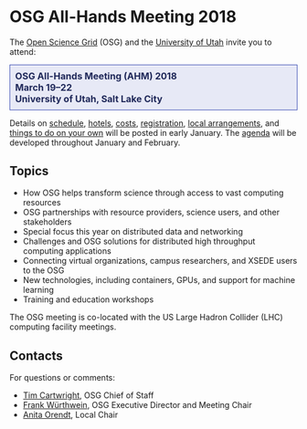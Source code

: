 # OSG All-Hands Meeting 2018

The [Open Science Grid](https://www.opensciencegrid.org) (OSG) and the [University of Utah](https://www.utah.edu) invite
you to attend:

<div style="border: 1px solid #3F51B5; color: #20295A; background-color: #E7E9F6; padding: 1ex; font-size: 115%; font-weight: bold;">
  OSG All-Hands Meeting (AHM) 2018
  <br>
  March 19&ndash;22
  <br>
  University of Utah, Salt Lake City
</div>

Details on [schedule](schedule.md), [hotels](hotels.md), [costs](registration.md), [registration](registration.md),
[local arrangements](local.md), and [things to do on your own](on-your-own.md) will be posted in early January.  The
[agenda](https://indico.fnal.gov/event/15344/) will be developed throughout January and February.

## Topics

* How OSG helps transform science through access to vast computing resources
* OSG partnerships with resource providers, science users, and other stakeholders
* Special focus this year on distributed data and networking
* Challenges and OSG solutions for distributed high throughput computing applications
* Connecting virtual organizations, campus researchers, and XSEDE users to the OSG
* New technologies, including containers, GPUs, and support for machine learning
* Training and education workshops

The OSG meeting is co-located with the US Large Hadron Collider (LHC) computing facility meetings.

## Contacts

For questions or comments:

* [Tim Cartwright](mailto:cat@cs.wisc.edu), OSG Chief of Staff
* [Frank Würthwein](mailto:fkw@ucsd.edu), OSG Executive Director and Meeting Chair
* [Anita Orendt](mailto:anita.orendt@utah.edu), Local Chair
